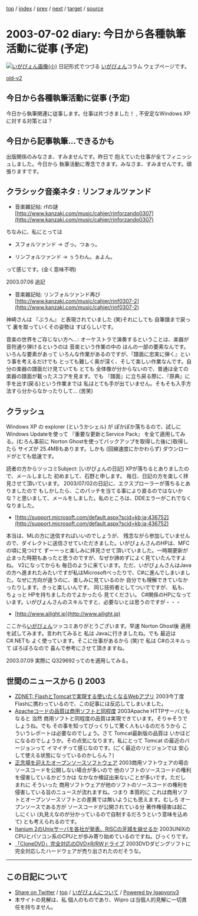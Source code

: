 [top](../index.html) 
 / [index](index.html) 
 / [prev](ig030701.html) 
 / [next](ig030703.html) 
 / [target](http://www.igapyon.jp/igapyon/diary/2003/ig030702.html) 
 / [source](https://github.com/igapyon/diary/blob/master/2003/ig030702.src.md) 

2003-07-02 diary: 今日から各種執筆活動に従事 (予定)
=====================================================================================================
[![いがぴょん画像(小)](http://www.igapyon.jp/igapyon/diary/images/iga200306s.jpg "いがぴょん")](http://www.igapyon.jp/igapyon/diary/memo/memoigapyon.html) 日記形式でつづる [いがぴょん](http://www.igapyon.jp/igapyon/diary/memo/memoigapyon.html)コラム ウェブページです。

[old-v2](ig030702-orig.html)

## 今日から各種執筆活動に従事 (予定)

今日から執筆関連に従事します。仕事は片づきました！ , 不安定なWindows XPに対する対策とは？


## 今日から記事執筆…できるかも

出版関係のみなさま、すみませんです。昨日で 抱えていた仕事が全てフィニッシュしました。今日から 執筆活動に専念できます。みなさま、すみませんです。頑張りますです。

## クラシック音楽ネタ : リンフォルツァンド

* 音楽雑記帖: rfの謎
  [http://www.kanzaki.com/music/cahier/rinforzando0307](http://www.kanzaki.com/music/cahier/rinforzando0307)

ちなみに、私にとっては

* スフォルツァンド
  → ざっ。つぁっ。
  
* リンフォルツァンド
  → ぅうわん。ぁよん。

って感じです。(全く意味不明)

2003.07.06 追記

* 音楽雑記帖: リンフォルツァンド再び
  [http://www.kanzaki.com/music/cahier/rinf0307-2](http://www.kanzaki.com/music/cahier/rinf0307-2)

神崎さんは 『ぶうん』 と表現されていました (笑)それにしても 自筆譜まで戻って 裏を取っていくその姿勢は すばらしいです。

音楽の世界をご存じない方へ…: オーケストラで演奏するということは、楽器が音符通り弾けるというのは 音楽という作業の中の ほんの一部の要素なんです。いろんな要素があって いろんな作業があるのですが、『譜面に忠実に弾く』という事を考えるだけでも とっても難しく奥が深く、そして楽しい作業なんです。自分の楽器の譜面だけ見ていても とても 全体像が分からないので、普通は全ての楽器の譜面が載ったスコアを見ます。でも 『譜面』に立ち戻る際に、『原典』に手を出す(戻る)という作業までは 私はとても手が出ていません。そもそも入手方法すら分からなかったりして… (苦笑)

## クラッシュ

Windows XP の explorer (というかシェル) が ぽかぽか落ちるので、試しに Windows
Updateを使って 『重要な更新とService Pack』 を全て適用してみる。(むろん事前に
Norton Ghostを使ってバックアップを取得した後に)取得したら サイズが 25.4MBもあります。しかも (回線速度にかかわらず) ダウンロードがとても低速です。

読者の方からツッコミSubject:  [いがぴょんの日記] XPが落ちるとありましたので、メールしました
 初めまして、石野と申します。
 毎日、日記の方を楽しく拝見させて頂いています。
2003/07/02の日記に、エクスプローラーが落ちるとありましたので もしかしたら、このパッチを当てる事により直るのではないかな？と思いまして、メールをしました。私のところは、DDEエラーがこれでなくなりました。

* [http://support.microsoft.com/default.aspx?scid=kb;ja;436752](http://support.microsoft.com/default.aspx?scid=kb;ja;436752)

本当は、MLの方に送信すればいいのでしょうが、 残念ながら参加していませんので、ダイレクトに送信させていただきました。いがぴょんさんのHPは、MFC の頃に見つけて ずーーっと楽しみに拝見させて頂いていました。一時期更新が止まった時期もあったと思うのですが、なぜか諦めずによく見ていたんですよね。
V2になってからも 毎日のように来ています。ただ、いがぴょんさんはJavaの方へ進まれたみたいですが私はMicrosoftべったりで、C#に進んでしまいました。なぜに方向が違うのに、楽しみに見ているのか 自分でも理解できていなかったりします。きっと楽しいんです。 同じ技術者としてついでですが、 私も、ちょっと HPを持ちましたのでよかったら 見てください。
C#関係のHPになっています。いがぴょんさんのスキルですと、必要ないとは思うのですが・・・

* [http://www.ailight.jp](http://www.ailight.jp)

ここから[いがぴょん](http://www.igapyon.jp/igapyon/diary/memo/memoigapyon.html)ツッコミありがとうございます。早速 Norton Ghost後 適用を試してみます。言われてみると 私は Javaに行きましたね。でも 最近は C#.NETも よく使っています。そこに仕事があるから
(笑)で 私は C#のスキルって ぼろぼろなので 喜んで参考にさせて頂きますね。

2003.07.09 実際に Q329692ってのを適用してみる。

## 世間のニュースから () 2003

* [ZDNET: FlashとTomcatで実現する使いたくなるWebアプリ](http://www.zdnet.co.jp/developer/0307/01/dvn01.html)  2003今丁度 Flashに携わっているので、この記事には反応してしまいました。
* [Apacheコードの品質は商用ソフトと同程度](http://www.zdnet.co.jp/news/0307/02/nebt_04.html)  2003Apache HTTPサーバともなると 当然 商用ソフトと同程度の品質は実現できています。そりゃそうでしょうね。でも その事を知ってびっくりして驚く人もいるのだろうから こういうレポートは必要なのでしょう。さて Tomcat最新版の品質は いかほどになるのでしょうか。その点気になります。私にとって Tomcat の最近のバージョンって イマイチって感じなのです。(ごく最近のリビジョンでは 安心して使える状態になっているのかしらん？)
* [正念場を迎えたオープンソースソフトウェア](http://japan.cnet.com/news/pers/story/0,2000047682,20059081,00.htm)  2003商用ソフトウェアの場合 ソースコードを公開しない場合が多いので 他のソフトのソースコードの権利を侵害しているかどうかは なかなか検証出来ないことが多いです。ただし まれに そういった 商用ソフトウェアが他のソフトのソースコードの権利を侵害している旨のニュースが流れますね。つまり 本質的に これは商用ソフトとオープンソースソフトとの差異では無いようにも思えます。むしろ オープンソースである方が ソースコードが公開されている分 著作権侵害は起こしにくい (丸見えなのが分かっているので自制するだろうという意味を込めて) とも考えられるのです。
* [Itanium 2のUnixサーバを各社が発表、RISCの牙城を崩せるか](http://japan.cnet.com/svc/rss?id=1261.47623.59441)  2003UNIXのCPUとパソコン系のCPUとが歩み寄り始めているのですね。びっくりです。
* [「CloneDVD」完全対応のDVD±R/RWドライブ](http://www.zdnet.co.jp/news/0307/01/njbt_07.html)  2003DVDダビングソフトに完全対応したハードウェアが売り出されたのだそうな。


----------------------------------------------------------------------------------------------------

## この日記について

* [Share on Twitter](https://twitter.com/intent/tweet?hashtags=igapyon%2Cdiary%2C%E3%81%84%E3%81%8C%E3%81%B4%E3%82%87%E3%82%93&text=%E4%BB%8A%E6%97%A5%E3%81%8B%E3%82%89%E5%90%84%E7%A8%AE%E5%9F%B7%E7%AD%86%E6%B4%BB%E5%8B%95%E3%81%AB%E5%BE%93%E4%BA%8B+%28%E4%BA%88%E5%AE%9A%29&url=http%3A%2F%2Fwww.igapyon.jp%2Figapyon%2Fdiary%2F2003%2Fig030702.html) / [top](../index.html) / [いがぴょんについて](http://www.igapyon.jp/igapyon/diary/memo/memoigapyon.html) / [Powered by Igapyonv3](https://github.com/igapyon/igapyonv3)
* 本サイトの見解は、私 個人のものであり、Wipro は当個人的見解に一切責任を持ちません。 
